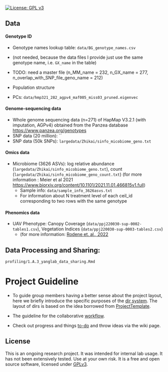 [![License: GPL v3](https://img.shields.io/badge/License-GPL%20v3-blue.svg)](http://www.gnu.org/licenses/gpl-3.0)


## Data

#### Genotype ID
- Genotype names lookup table: `data/BG_genotype_names.csv` 
 - (not needed, because the data files I provide just use the same genotype name, i.e. `GX_name` in the table)
 - TODO: need a master file (n_MM_name = 232, n_GX_name = 277, n_overlap_with_SNP_file_geno_name = 212)
 
 - Population structure
  - PCs: `data/hmp321_282_agpv4_maf005_miss03_pruned.eigenvec`

#### Genome-sequencing data
- Whole genome sequencing data (n=271) of HapMap V3.2.1 (with imputation, AGPv4) obtained from the Panzea database https://www.panzea.org/genotypes
- SNP data (20 million): ``
- SNP data (50k SNPs): `largedata/Zhikai/sinfo_micobiome_geno.txt`



#### Omics data
- Microbiome (3626 ASVs): log relative abundance (`largedata/Zhikai/sinfo_micobiome_geno.txt`), count (`largedata/Zhikai/sinfo_micobiome_geno_count.txt`) (for more information : Meier et al 2021 https://www.biorxiv.org/content/10.1101/2021.11.01.466815v1.full)
  - Sample info: `data/sample_info_3626asvs.txt` 
  - For information about N treatment level of each ceil_id corresponding to two rows with the same genotype


#### Phenomics data
- UAV Phenotype: Canopy Coverage (`data/ppj220030-sup-0002-tables1.csv`), Vegetation Indices (`data/ppj220030-sup-0003-tables2.csv`) 
  - (for more information: [Rodene et. al., 2022](https://acsess.onlinelibrary.wiley.com/doi/full/10.1002/ppj2.20030)


## Data Processing and Sharing:

`profiling/1.A.3_yanglab_data_sharing.Rmd`


# Project Guideline

- To guide group members having a better sense about the project layout, here we briefly introduce the specific purposes of the [dir system](https://jyanglab.github.io/2017-01-07-project/). The layout of dirs is based on the idea borrowed from [ProjectTemplate](http://projecttemplate.net/architecture.html).

- The guideline for the collaborative [workflow](https://jyanglab.github.io/2017-01-10-project-using-github/).

- Check out progress and things [to-do](TODO.md) and throw ideas via the wiki page.


## License
This is an ongoing research project. It was intended for internal lab usage. It has not been extensively tested. Use at your own risk.
It is a free and open source software, licensed under [GPLv3](LICENSE).
